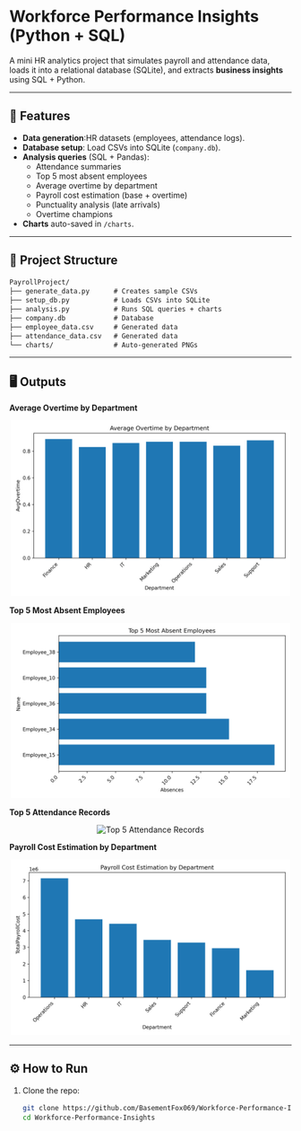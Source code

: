 # Workforce Performance Insights (Python + SQL)

A mini HR analytics project that simulates payroll and attendance data, loads it into a relational database (SQLite), and extracts **business insights** using SQL + Python.

---

## 🚀 Features
- **Data generation**:HR datasets (employees, attendance logs).
- **Database setup**: Load CSVs into SQLite (`company.db`).
- **Analysis queries** (SQL + Pandas):
  - Attendance summaries
  - Top 5 most absent employees
  - Average overtime by department
  - Payroll cost estimation (base + overtime)
  - Punctuality analysis (late arrivals)
  - Overtime champions
- **Charts** auto-saved in `/charts`.

---

## 📂 Project Structure
```text
PayrollProject/
├── generate_data.py      # Creates sample CSVs
├── setup_db.py           # Loads CSVs into SQLite
├── analysis.py           # Runs SQL queries + charts
├── company.db            # Database 
├── employee_data.csv     # Generated data
├── attendance_data.csv   # Generated data
└── charts/               # Auto-generated PNGs
```


---

## 🖥️ Outputs

**Average Overtime by Department**  
<p align="center">
  <img src="charts/Average_Overtime_by_Department.png" alt="Average Overtime by Department" width="500">
</p>

**Top 5 Most Absent Employees**  
<p align="center">
  <img src="charts/Top_5_Most_Absent_Employees.png" alt="Top 5 Most Absent Employees" width="500">
</p>

**Top 5 Attendance Records**  
<p align="center">
  <img src="charts/Top_5_Attendance_Records.png" alt="Top 5 Attendance Records" width="500">
</p>

**Payroll Cost Estimation by Department**  
<p align="center">
  <img src="charts/Payroll_Cost_Estimation_by_Department.png" alt="Payroll Cost Estimation by Department" width="500">
</p>


---

## ⚙️ How to Run
1. Clone the repo:
   ```bash
   git clone https://github.com/BasementFox069/Workforce-Performance-Insights.git
   cd Workforce-Performance-Insights
